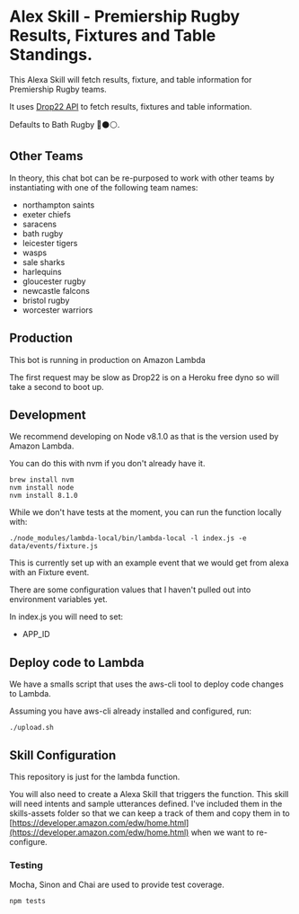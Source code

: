 # Alex Skill - Premiership Rugby Results, Fixtures and Table Standings.

This Alexa Skill will fetch results, fixture, and table information for Premiership Rugby teams.

It uses [Drop22 API](https://api.drop22.net/) to fetch results, fixtures and table information.

Defaults to Bath Rugby 🔵⚫️⚪️.

## Other Teams

In theory, this chat bot can be re-purposed to work with other teams by instantiating with one of the following team names:

- northampton saints
- exeter chiefs
- saracens
- bath rugby
- leicester tigers
- wasps
- sale sharks
- harlequins
- gloucester rugby
- newcastle falcons
- bristol rugby
- worcester warriors


## Production

This bot is running in production on Amazon Lambda

The first request may be slow as Drop22 is on a Heroku free dyno so will take a second to boot up.

## Development

We recommend developing on Node v8.1.0 as that is the version used by Amazon Lambda.

You can do this with nvm if you don't already have it.

    brew install nvm
    nvm install node
    nvm install 8.1.0


While we don't have tests at the moment, you can run the function locally with:

    ./node_modules/lambda-local/bin/lambda-local -l index.js -e data/events/fixture.js

This is currently set up with an example event that we would get from alexa with an Fixture event.

There are some configuration values that I haven't pulled out into environment
variables yet.

In index.js you will need to set:

- APP_ID


## Deploy code to Lambda

We have a smalls script that uses the aws-cli tool to deploy code changes to Lambda.

Assuming you have aws-cli already installed and configured, run:

    ./upload.sh

## Skill Configuration

This repository is just for the lambda function.

You will also need to create a Alexa Skill that triggers the function. This skill
will need intents and sample utterances defined. I've included them in the skills-assets
folder so that we can keep a track of them and copy them in to [https://developer.amazon.com/edw/home.html](https://developer.amazon.com/edw/home.html) when we want to re-configure.

### Testing

Mocha, Sinon and Chai are used to provide test coverage.

`npm tests`
